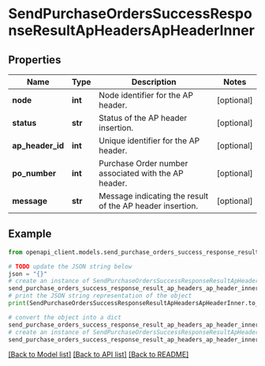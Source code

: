 # SendPurchaseOrdersSuccessResponseResultApHeadersApHeaderInner


## Properties

Name | Type | Description | Notes
------------ | ------------- | ------------- | -------------
**node** | **int** | Node identifier for the AP header. | [optional] 
**status** | **str** | Status of the AP header insertion. | [optional] 
**ap_header_id** | **int** | Unique identifier for the AP header. | [optional] 
**po_number** | **int** | Purchase Order number associated with the AP header. | [optional] 
**message** | **str** | Message indicating the result of the AP header insertion. | [optional] 

## Example

```python
from openapi_client.models.send_purchase_orders_success_response_result_ap_headers_ap_header_inner import SendPurchaseOrdersSuccessResponseResultApHeadersApHeaderInner

# TODO update the JSON string below
json = "{}"
# create an instance of SendPurchaseOrdersSuccessResponseResultApHeadersApHeaderInner from a JSON string
send_purchase_orders_success_response_result_ap_headers_ap_header_inner_instance = SendPurchaseOrdersSuccessResponseResultApHeadersApHeaderInner.from_json(json)
# print the JSON string representation of the object
print(SendPurchaseOrdersSuccessResponseResultApHeadersApHeaderInner.to_json())

# convert the object into a dict
send_purchase_orders_success_response_result_ap_headers_ap_header_inner_dict = send_purchase_orders_success_response_result_ap_headers_ap_header_inner_instance.to_dict()
# create an instance of SendPurchaseOrdersSuccessResponseResultApHeadersApHeaderInner from a dict
send_purchase_orders_success_response_result_ap_headers_ap_header_inner_from_dict = SendPurchaseOrdersSuccessResponseResultApHeadersApHeaderInner.from_dict(send_purchase_orders_success_response_result_ap_headers_ap_header_inner_dict)
```
[[Back to Model list]](../README.md#documentation-for-models) [[Back to API list]](../README.md#documentation-for-api-endpoints) [[Back to README]](../README.md)


